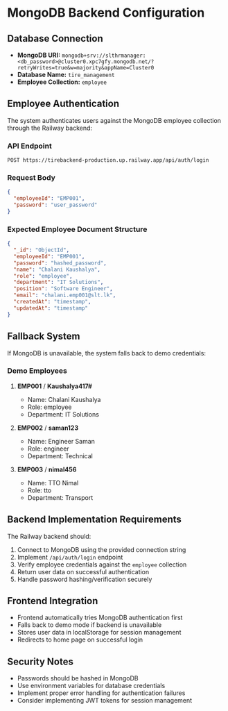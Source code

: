 # MongoDB Backend Configuration

## Database Connection
- **MongoDB URI:** `mongodb+srv://slthrmanager:<db_password>@cluster0.xpc7gfy.mongodb.net/?retryWrites=true&w=majority&appName=Cluster0`
- **Database Name:** `tire_management`
- **Employee Collection:** `employee`

## Employee Authentication
The system authenticates users against the MongoDB employee collection through the Railway backend:

### API Endpoint
```
POST https://tirebackend-production.up.railway.app/api/auth/login
```

### Request Body
```json
{
  "employeeId": "EMP001",
  "password": "user_password"
}
```

### Expected Employee Document Structure
```json
{
  "_id": "ObjectId",
  "employeeId": "EMP001",
  "password": "hashed_password",
  "name": "Chalani Kaushalya",
  "role": "employee",
  "department": "IT Solutions",
  "position": "Software Engineer",
  "email": "chalani.emp001@slt.lk",
  "createdAt": "timestamp",
  "updatedAt": "timestamp"
}
```

## Fallback System
If MongoDB is unavailable, the system falls back to demo credentials:

### Demo Employees
1. **EMP001** / **Kaushalya417#**
   - Name: Chalani Kaushalya
   - Role: employee
   - Department: IT Solutions

2. **EMP002** / **saman123**
   - Name: Engineer Saman
   - Role: engineer
   - Department: Technical

3. **EMP003** / **nimal456**
   - Name: TTO Nimal
   - Role: tto
   - Department: Transport

## Backend Implementation Requirements
The Railway backend should:

1. Connect to MongoDB using the provided connection string
2. Implement `/api/auth/login` endpoint
3. Verify employee credentials against the `employee` collection
4. Return user data on successful authentication
5. Handle password hashing/verification securely

## Frontend Integration
- Frontend automatically tries MongoDB authentication first
- Falls back to demo mode if backend is unavailable
- Stores user data in localStorage for session management
- Redirects to home page on successful login

## Security Notes
- Passwords should be hashed in MongoDB
- Use environment variables for database credentials
- Implement proper error handling for authentication failures
- Consider implementing JWT tokens for session management

